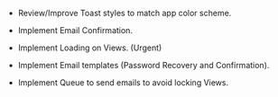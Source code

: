 - Review/Improve Toast styles to match app color scheme.

- Implement Email Confirmation.
- Implement Loading on Views. (Urgent)

- Implement Email templates (Password Recovery and Confirmation).
- Implement Queue to send emails to avoid locking Views.
